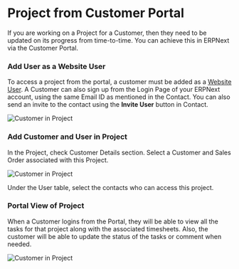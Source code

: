 <!-- add-breadcrumbs -->
# Project from Customer Portal

If you are working on a Project for a Customer, then they need to be updated on its progress from time-to-time. You can achieve this in ERPNext via the Customer Portal.

### Add User as a Website User

To access a project from the portal, a customer must be added as a [Website User](/docs/v12/user/manual/en/setting-up/articles/difference-between-system-user-and-website-user). A Customer can also sign up from the Login Page of your ERPNext account, using the same Email ID as mentioned in the Contact. You can also send an invite to the contact using the **Invite User** button in Contact.

<img class="screenshot" alt="Customer in Project" src="{{docs_base_url}}/v12/assets/img/project/project-portal-2.png">

### Add Customer and User in Project

In the Project, check Customer Details section. Select a Customer and Sales Order associated with this Project.

<img class="screenshot" alt="Customer in Project" src="{{docs_base_url}}/v12/assets/img/project/project-portal-user.png">

Under the User table, select the contacts who can access this project.

### Portal View of Project

When a Customer logins from the Portal, they will be able to view all the tasks for that project along with the associated timesheets. Also, the customer will be able to update the status of the tasks or comment when needed.

<img class="screenshot" alt="Customer in Project" src="{{docs_base_url}}/v12/assets/img/project/projects-customer-portal.gif">